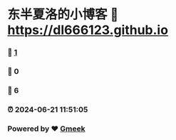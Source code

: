 # 东半夏洛的小博客 :link: https://dl666123.github.io 
### :page_facing_up: [1](https://dl666123.github.io/tag.html) 
### :speech_balloon: 0 
### :hibiscus: 6 
### :alarm_clock: 2024-06-21 11:51:05 
### Powered by :heart: [Gmeek](https://github.com/Meekdai/Gmeek)

